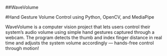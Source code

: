 ##WaveVolume

#Hand Gesture Volume Control using Python, OpenCV, and MediaPipe

WaveVolume is a computer vision project that lets users control their system’s audio volume using simple hand gestures captured through a webcam. The program detects the thumb and index finger distance in real time and adjusts the system volume accordingly — hands-free control through motion!
